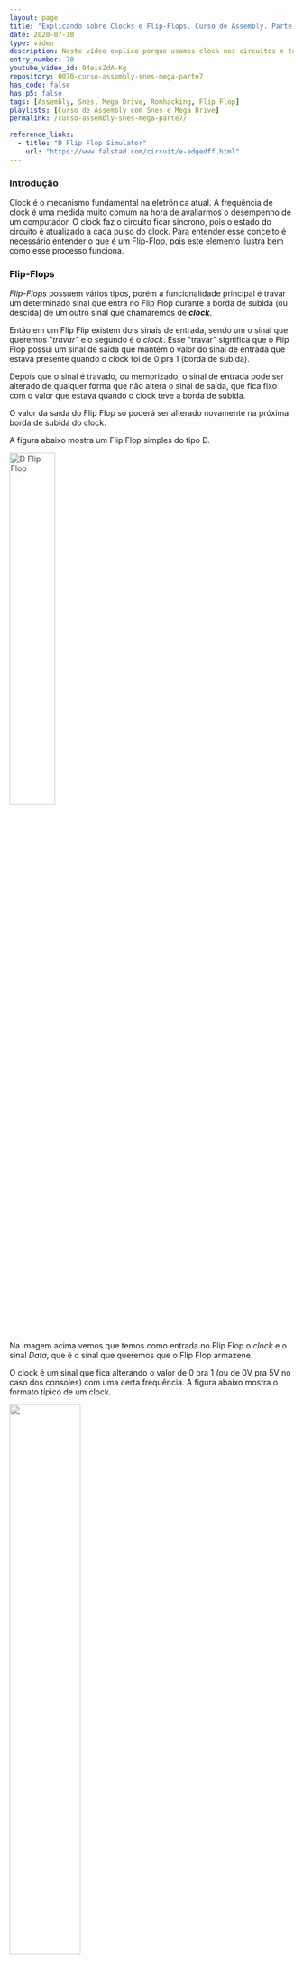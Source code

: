 ```yaml
---
layout: page
title: "Explicando sobre Clocks e Flip-Flops. Curso de Assembly. Parte 7"
date: 2020-07-10
type: video
description: Neste vídeo explico porque usamos clock nos circuitos e também explico o elemento Flip-Flop, que tem um papel muito importante nesta questão.
entry_number: 70
youtube_video_id: 04eisZdA-Kg
repository: 0070-curso-assembly-snes-mega-parte7
has_code: false
has_p5: false
tags: [Assembly, Snes, Mega Drive, Romhacking, Flip Flop]
playlists: [Curso de Assembly com Snes e Mega Drive]
permalink: /curso-assembly-snes-mega-parte7/

reference_links:
  - title: "D Flip Flop Simulator"
    url: "https://www.falstad.com/circuit/e-edgedff.html"
---
```


### Introdução

Clock é o mecanismo fundamental na eletrônica atual. A frequência de clock é uma medida muito comum na hora de avaliarmos o desempenho de um computador.
O clock faz o circuito ficar síncrono, pois o estado do circuito é atualizado a cada pulso do clock.
Para entender esse conceito é necessário entender o que é um Flip-Flop, pois este elemento ilustra bem como esse processo funciona.

### Flip-Flops

*Flip-Flops* possuem vários tipos, porém a funcionalidade principal é travar um determinado sinal que entra no Flip Flop durante a borda de subida (ou descida) de um outro sinal que chamaremos de ***clock***.

Então em um Flip Flip existem dois sinais de entrada, sendo um o sinal que queremos *"travar"* e o segundo é o *clock*. Esse "travar" significa que o Flip Flop possui um sinal de saída que mantém o valor do sinal de entrada que estava presente quando o clock foi de 0 pra 1 (borda de subida).

Depois que o sinal é travado, ou memorizado, o sinal de entrada pode ser alterado de qualquer forma que não altera o sinal de saída, que fica fixo com o valor que estava quando o clock teve a borda de subida.

O valor da saída do Flip Flop só poderá ser alterado novamente na próxima borda de subida do clock.

A figura abaixo mostra um Flip Flop simples do tipo D.

<img src="/pages_data/{{page.repository}}/dflipflop.jpg" alt="D Flip Flop" style="opacity:0.8; width:40%;"/>

Na imagem acima vemos que temos como entrada no Flip Flop o *clock* e o sinal *Data*, que é o sinal que queremos que o Flip Flop armazene.

O clock é um sinal que fica alterando o valor de 0 pra 1 (ou de 0V pra 5V no caso dos consoles) com uma certa frequência. A figura abaixo mostra o formato típico de um clock.

<img src="/pages_data/{{page.repository}}/clock.png" style="opacity:0.8; width:50%;"/>

Nos circuitos mais complexos é comum existirem vários clocks diferentes, com diferentes frequência para diferentes partes do circuito. Mas em um Flip Flip pode ser usado qualquer tipo de sinal como clock, e não um que tenha uma frequência fixa o da foto acima. Isso vai da lógica do hardware.

O que deve ser entendido é que o Flip Flip armazena o valor na borda de subida (ou descida) do sinal de clock, mas a duração entre uma borda de subida e outra não interessa pro Flip Flop. Como eu disse, depende da lógica que se deseja obter.

No vídeo eu mostro visualmente o funcionamento de um Flip Flop usando um simulador online. Veja a seção de referência no final desta página.

### Flip Flop como Memórias

Pela descrição do funcionamento de um Flip Flop, podemos ver que ele pode ser usado como uma *memória de 1 bit*. O Flip Flop consegue manter um bit de informação por um tempo indefinido, controlado pelo sinal de clock. Na prática ele é usado como memória ou pra manter um estado intermediário de uma operação complexa.

Se juntarmos 8 Flip Flops conseguimos guardar um byte, o que é justamente como os ***registradores*** são implementados, mas isso veremos nas próximas partes do curso.

### Necessidade de clock no sistema

Na parte anterior do curso, onde falei de memórias, eu argumentei que a leitura ou escrita só deve ser ativada nos chips depois que os pinos de endereço e/ou dados já estiverem estabilizados. Eu citei que os componentes eletrônicos possuem um tempo de propagação dos sinais, pois nada é instantâneo. Então uma determinada trilha do circuito pode passar por mais elementos e ter um tempo de propagação maior em comparação com outras trilhas.

Então se não existisse clock e os circuitos fossem puramente reativos, os sinais iam sendo gerados e iam sendo propagados internamente nos circuitos com tempos diferentes.

Diferentes elementos iriam gerar resultados intermediários diferentes devido ao fatos dos sinais chegarem em momentos diferentes. Então tudo seria uma coisa só trabalhando de forma totalmente reativa e paralela, o que levaria a uma bagunça total, e provavelmente nada funcionaria. Ficaria muito complexo trabalhar dessa forma com circuitos complexos, como um processador.

Um processador executa instruções. Os dados do programa a ser executado ficam em alguma memória (no cartucho no caso dos consoles). Um processador precisaria então pegar a instrução, injetar esses bits da instrução internamente no processador, decodificar pra ver qual instrução é pra saber o que fazer, executar a instrução, o que muitas vezes envolver operações matemáticas, e no final enviar o resultado pra algum outro lugar, como memória, chip de vídeo, etc.

Se não tivesse clock, os bits da instrução iriam entrar no processador, porém devido aos tempos de propagação diferentes que cada bit iria sofrer, nada ficaria sincronizado. Se o processador tiver que fazer uma conta de adição por exemplo, o circuito que faz a conta iria receber os bits em tempos diferentes e o resultado iria ficar com valores intermediários diferentes até todos os bits chegarem. O resultado que sai do processador iria ficar todo bagunçado.

Vou parar por aqui no exemplo, mas dá pra ver que ficaria difícil implementar um processador dessa forma.

O clock então serve pra resolver esse problema. Quando um sinal é injetado no processador (ou qualquer outro tipo de elemento), podemos ter Flip Flops que travam o sinal. O segredo é fazer com que o tempo entre uma borda de subida de um clock até a próxima borda de subida seja longo o suficiente para que os sinais se estabilizem. Desta forma dividimos o circuito em várias etapas, que são sincronizadas com a batida do clock.

O Flip Flip é um elemento fundamental neste esquema, pois com ele podemos travar os sinais.

Então em um processador por exemplo, uma instrução leva vários ciclos de clock para ser completada, pois em cada ciclo de clock alguma coisa é feita.

Conforme a tecnologia vai avançando, menores ficam os transistores e mais rápidos ficam os componentes, então isso permite que clocks mais rápidos possam ser usados.

